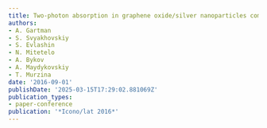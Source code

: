 ```yaml
---
title: Two-photon absorption in graphene oxide/silver nanoparticles composite material
authors:
- A. Gartman
- S. Svyakhovskiy
- S. Evlashin
- N. Mitetelo
- A. Bykov
- A. Maydykovskiy
- T. Murzina
date: '2016-09-01'
publishDate: '2025-03-15T17:29:02.881069Z'
publication_types:
- paper-conference
publication: '*Icono/lat 2016*'
---
```

